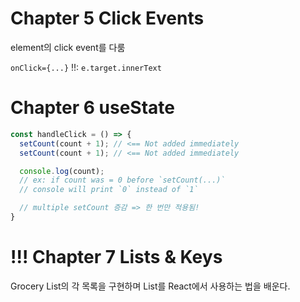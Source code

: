 # Chapter 5 Click Events

element의 click event를 다룸

`onClick={...}`
!!: `e.target.innerText`

# Chapter 6 useState

```jsx
const handleClick = () => {
  setCount(count + 1); // <== Not added immediately
  setCount(count + 1); // <== Not added immediately

  console.log(count); 
  // ex: if count was = 0 before `setCount(...)`
  // console will print `0` instead of `1`

  // multiple setCount 증감 => 한 번만 적용됨!
}
```

# !!! Chapter 7 Lists & Keys

Grocery List의 각 목록을 구현하며 List를 React에서 사용하는 법을 배운다.


